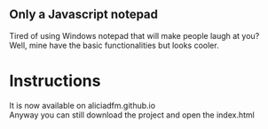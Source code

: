 ## Only a Javascript notepad
Tired of using Windows notepad that will make people laugh at you?<br />
Well, mine have the basic functionalities but looks cooler.

# Instructions
It is now available on aliciadfm.github.io<br />
Anyway you can still download the project and open the index.html

